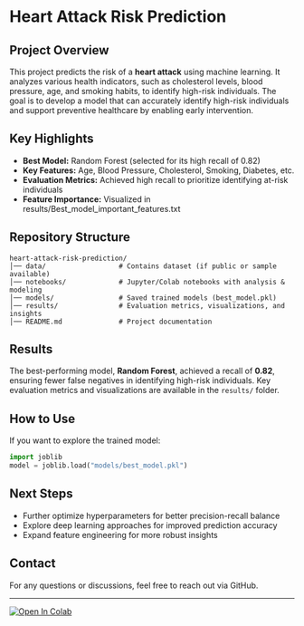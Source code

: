 # Heart Attack Risk Prediction



## Project Overview

This project predicts the risk of a **heart attack** using machine learning. It analyzes various health indicators, such as cholesterol levels, blood pressure, age, and smoking habits, to identify high-risk individuals. The goal is to develop a model that can accurately identify high-risk individuals and support preventive healthcare by enabling early intervention.

## Key Highlights

- **Best Model:** Random Forest (selected for its high recall of 0.82)
- **Key Features:** Age, Blood Pressure, Cholesterol, Smoking, Diabetes, etc.
- **Evaluation Metrics:** Achieved high recall to prioritize identifying at-risk individuals
- **Feature Importance:** Visualized in results/Best\_model\_important\_features.txt

## Repository Structure

```
heart-attack-risk-prediction/
│── data/                  # Contains dataset (if public or sample available)
│── notebooks/             # Jupyter/Colab notebooks with analysis & modeling
│── models/                # Saved trained models (best_model.pkl)
│── results/               # Evaluation metrics, visualizations, and insights
│── README.md              # Project documentation
```

## Results

The best-performing model, **Random Forest**, achieved a recall of **0.82**, ensuring fewer false negatives in identifying high-risk individuals. Key evaluation metrics and visualizations are available in the `results/` folder.

## How to Use

If you want to explore the trained model:

```python
import joblib
model = joblib.load("models/best_model.pkl")
```

## Next Steps

- Further optimize hyperparameters for better precision-recall balance
- Explore deep learning approaches for improved prediction accuracy
- Expand feature engineering for more robust insights

## Contact

For any questions or discussions, feel free to reach out via GitHub.

---

[![Open In Colab](https://colab.research.google.com/assets/colab-badge.svg)](https://colab.research.google.com/github/youyou2425/machine-learning-projects/blob/main/heart_attack_risk_prediction/heart_attack_risk_prediction.ipynb)


